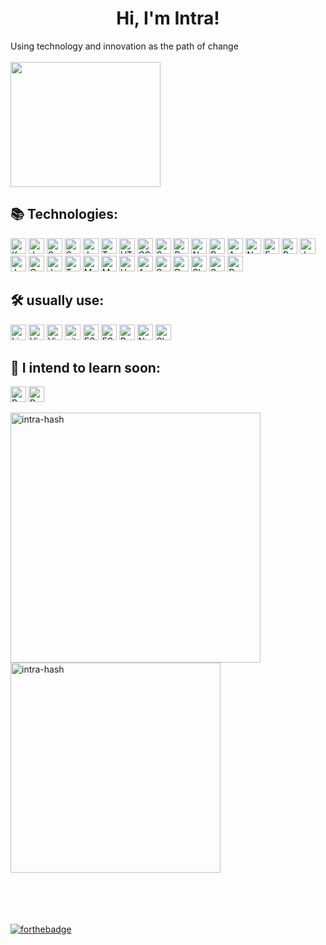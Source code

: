 <div align='center'> <h1> Hi, I'm Intra!</h1></div>



Using technology and innovation as the path of change 
<br />
<br />
<img src="https://media.giphy.com/media/13HBDT4QSTpveU/giphy.gif" width="240" height="200">
 ## 📚 Technologies:

<img src="https://img.shields.io/badge/kotlin-282C34.svg?style=for-the-badge&logo=kotlin&logoColor=0095D5" alt="Kotlin logo" title="Kotlin" height="25" /> <img src="https://img.shields.io/badge/Java-282C34.svg?style=for-the-badge&logo=openjdk&logoColor=ED8B00" alt="Java logo" title="Java" height="25" /> <img src="https://img.shields.io/badge/spring-282C34.svg?style=for-the-badge&logo=spring&logoColor=6DB33F" alt="Spring logo" title="Spring" height="25" /> <img src="https://img.shields.io/badge/Spring_Boot-282C34.svg?style=for-the-badge&logo=spring-boot&logoColor=6DB33F" alt="Spring logo" title="Spring" height="25" /> <img src="https://img.shields.io/badge/JavaScript-282C34?style=for-the-badge&logo=javascript&logoColor=F7DF1E" alt="JavaScript logo" title="JavaScript" height="25" /> <img src="https://img.shields.io/badge/Typescript-282C34?style=for-the-badge&logo=typescript&logoColor=007ACC" alt="Typescript logo" title="Typescript" height="25" /> <img src="https://img.shields.io/badge/HTML5-282C34?style=for-the-badge&logo=html5&logoColor=E34F26" alt="HTML5 logo" title="HTML5" height="25" /> <img src="https://img.shields.io/badge/CSS3-282C34?style=for-the-badge&logo=css3&logoColor=1572B6" alt="CSS3 logo" title="CSS3" height="25" /> <img src="https://img.shields.io/badge/Sass-282C34?style=for-the-badge&logo=css3&logoColor=CC6699" alt="Sass logo" title="CSS3" height="25" /> <img src="https://img.shields.io/badge/React-282C34?style=for-the-badge&logo=react&logoColor=61DAFB" alt="React logo" title="React.js / React Native" height="25" /> <img src="https://img.shields.io/badge/next%20js-282C34?style=for-the-badge&logo=nextdotjs&logoColor=white" alt="Next.js logo" title="Next.js" height="25" /> <img src="https://img.shields.io/badge/Redux-282C34?style=for-the-badge&logo=redux&logoColor=764ABC" alt="Redux logo" title="Redux" height="25" /> <img src="https://img.shields.io/badge/Angular-282C34?style=for-the-badge&logo=angular&logoColor=DD0031" alt="Angular logo" title="Angular" height="25" /> <img src="https://img.shields.io/badge/Node.js-282C34?style=for-the-badge&logo=Node.js&logoColor=#339933" alt="Node logo" title="Node" height="25" /> <img src="https://img.shields.io/badge/Express-282C34?style=for-the-badge&logo=Express&logoColor=#339933" alt="Express logo" title="Express" height="25" /> <img src="https://img.shields.io/badge/Python-282C34?style=for-the-badge&logo=Python&logoColor=ffdd54" alt="Python logo" title="Python" height="25" /> <img src="https://img.shields.io/badge/Junit5-282C34?style=for-the-badge&logo=junit5&logoColor=25A162" alt="Junit5 logo" title="Junit5" height="25" /> <img src="https://img.shields.io/badge/Jest-282C34?style=for-the-badge&logo=jest&logoColor=cc0000" alt="Jest logo" title="Jest" height="25" /> <img src="https://img.shields.io/badge/Cypress-282C34?style=for-the-badge&logo=cypress&logoColor=34A577" alt="Cypress logo" title="Cypress" height="25" /> <img src="https://img.shields.io/badge/Jasmine-282C34?style=for-the-badge&logo=jasmine&logoColor=8A4182" alt="Jasmine logo" title="Jasmine" height="25" /> <img src="https://img.shields.io/badge/TestingLibrary-282C34?style=for-the-badge&logo=testing-library&logoColor=%23E33332" alt="Testing Library logo" title="TestingLibrary" height="25" /> <img src="https://img.shields.io/badge/MySQL-282C34?style=for-the-badge&logo=MySQL&logoColor=f29111" alt="MySQL logo" title="MySQL" height="25" /> <img src="https://img.shields.io/badge/MongoDB-282C34?style=for-the-badge&logo=MongoDB&logoColor=589636" alt="MongoDB logo" title="MongoDB" height="25" /> <img src="https://img.shields.io/badge/Heroku-282C34?style=for-the-badge&logo=Heroku&logoColor=764ABC" alt="Heroku logo" title="Heroku" height="25" /> <img src="https://img.shields.io/badge/Amazon_AWS-282C34?style=for-the-badge&logo=amazonaws&logoColor=FF9900" alt="Amazon_AWS logo" title="Amazon_AWS" height="25" /> <img src="https://img.shields.io/badge/Sonar%20cloud-282C34?style=for-the-badge&logo=sonarcloud&logoColor=F3702A" alt="Sonar Cloud logo" title="Sonar Cloud" height="25" /> <img src="https://img.shields.io/badge/Docker-282C34?style=for-the-badge&logo=docker&logoColor=2CA5E0" alt="Docker logo" title="Docker" height="25" /> <img src="https://img.shields.io/badge/Shell_Script-282C34?style=for-the-badge&logo=gnu-bash&logoColor=white" alt="Shell Script logo" title="Shell Script" height="25" /> <img src="https://img.shields.io/badge/Socket.io-282C34?style=for-the-badge&logo=Socket.io&logoColor=white" alt="Socket.io logo" title="Socket.io" height="25" /> <img src="https://img.shields.io/badge/DATADOG-282C34?style=for-the-badge&logo=datadog&logoColor=632CA6" alt="Datadog logo" title="Datadog" height="25" />


## 🛠️ usually use:
<img src="https://img.shields.io/badge/Linux-282C34?style=for-the-badge&logo=Linux&logoColor=FFFFFF" alt="Linux logo" title="Linux" height="25" /> <img src="https://img.shields.io/badge/VS%20Code-282C34?style=for-the-badge&logo=visual-studio-code&logoColor=007ACC" alt="Visual Studio Code logo" title="Visual Studio Code" height="25" /> 
<img src="https://img.shields.io/badge/VIM-282C34?style=for-the-badge&logo=vim&logoColor=11AB00" alt="Vim logo" title="Vim" height="25" /> <img src="https://img.shields.io/badge/git-282C34?style=for-the-badge&logo=git&logoColor=F05032" alt="git logo" title="git" height="25" />  <img src="https://img.shields.io/badge/ESLint-282C34?style=for-the-badge&logo=eslint&logoColor=191970" alt191970="ESLint logo" title="ESLint" height="25" /> 
<img src="https://img.shields.io/badge/SonarLint-282C34?style=for-the-badge&logo=sonarlint&logoColor=CB2029" alt191970="ESLint logo" title="ESLint" height="25" /> <img src="https://img.shields.io/badge/Bootstrap-282C34?style=for-the-badge&logo=bootstrap&logoColor=836FFF" alt="Bootstrap logo" title="ESLint" height="25" /> <img src="https://img.shields.io/badge/Notion-282C34?style=for-the-badge&logo=notion&logoColor=FFFFF" alt="Notion logo" title="Notion" height="25" /> <img src="https://img.shields.io/badge/Slack-282C34?style=for-the-badge&logo=Slack&logoColor=2EB67D" alt="Slack logo" title="Slack" height="25" />


## 📖 I intend to learn soon:
<img src="https://img.shields.io/badge/Pandas-282C34?style=for-the-badge&logo=Pandas&logoColor=white" alt="Pandas logo" title="Pandas" height="25" />  <img src="https://img.shields.io/badge/R-282C34?style=for-the-badge&logo=R&logoColor=276DC3" alt="R logo" title="R" height="25" />

<a href="https://github.com/intra-hash">
  <img align="center" width="400px" src="https://github-readme-stats.vercel.app/api?username=intra-hash&count_private=true&show_icons=true&theme=dracula" alt="intra-hash" />
<a href="https://github.com/intra-hash">
  <img align="center" width="336px" src="https://github-readme-stats.vercel.app/api/top-langs/?username=intra-hash&count_private=true&layout=compact&theme=dracula" alt="intra-hash" />
</a>
<br />
<br />


<br />
<br />
<br />

[![forthebadge](https://ForTheBadge.com/images/badges/built-with-love.svg)](https://forthebadge.com)
